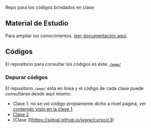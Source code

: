 Repo para los códigos brindados en clase

## Material de Estudio

Para ampliar los conocimientos, [leer documentación aquí](https://sidval.github.io/dev.web/#/).

## Códigos

El repositorio para consultar los códigos es éste: [`/www/`](https://github.com/SidVal/www/tree/master/curso)

### Depurar códigos

El repositorio `/www/` está en línea y el código de cada clase puede consultarse desde aquí mismo:

* Clase 1: no se vió código propiamente dicho a nivel página, ver [contenido visto en la clase 1](https://sidval.github.io/dev.web/#/).
* [Clase 2](https://sidval.github.io/www/curso/c2)
* [Clase 3[https://sidval.github.io/www/curso/c3)
